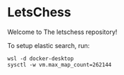 # LetsChess
Welcome to The letschess repository!


To setup elastic search, run:
```
wsl -d docker-desktop
sysctl -w vm.max_map_count=262144
```
